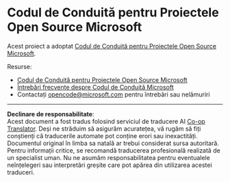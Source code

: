 <!--
CO_OP_TRANSLATOR_METADATA:
{
  "original_hash": "b0a9b4cccd918195f58224d5793da1a6",
  "translation_date": "2025-08-27T21:57:31+00:00",
  "source_file": "CODE_OF_CONDUCT.md",
  "language_code": "ro"
}
-->
# Codul de Conduită pentru Proiectele Open Source Microsoft

Acest proiect a adoptat [Codul de Conduită pentru Proiectele Open Source Microsoft](https://opensource.microsoft.com/codeofconduct/?WT.mc_id=academic-77807-sagibbon).

Resurse:

- [Codul de Conduită pentru Proiectele Open Source Microsoft](https://opensource.microsoft.com/codeofconduct/?WT.mc_id=academic-77807-sagibbon)
- [Întrebări frecvente despre Codul de Conduită Microsoft](https://opensource.microsoft.com/codeofconduct/faq/?WT.mc_id=academic-77807-sagibbon)
- Contactați [opencode@microsoft.com](mailto:opencode@microsoft.com) pentru întrebări sau nelămuriri

---

**Declinare de responsabilitate**:  
Acest document a fost tradus folosind serviciul de traducere AI [Co-op Translator](https://github.com/Azure/co-op-translator). Deși ne străduim să asigurăm acuratețea, vă rugăm să fiți conștienți că traducerile automate pot conține erori sau inexactități. Documentul original în limba sa natală ar trebui considerat sursa autoritară. Pentru informații critice, se recomandă traducerea profesională realizată de un specialist uman. Nu ne asumăm responsabilitatea pentru eventualele neînțelegeri sau interpretări greșite care pot apărea din utilizarea acestei traduceri.